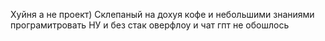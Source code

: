 Хуйня а не проект) 
Склепаный на дохуя кофе и небольшими знаниями програмитровать
НУ и без стак оверфлоу и чат гпт не обошлось
